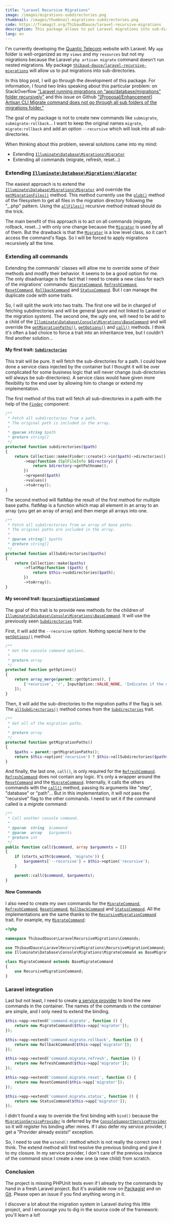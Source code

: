 ```yaml
---
title: "Laravel Recursive Migrations"
image: /images/migrations-subdirectories.png
thumbnail: /images/thumbnail-migrations-subdirectories.png
code: https://framagit.org/ThibaudDauce/laravel-recursive-migrations
description: This package allows to put Laravel migrations into sub-directories. Let's build it together!
lang: en
---
```


I'm currently developing the [Quantic Telecom](https://www.quantic-telecom.net) website with Laravel. My `app` folder is well-organized as my `views` and my `resources` but not my migrations because the Laravel `php artisan migrate` command doesn't run nested migrations. My package [`thibaud-dauce/laravel-recursive-migrations`](https://framagit.org/ThibaudDauce/laravel-recursive-migrations) will allow us to put migrations into sub-directories.

In this blog post, I will go through the development of this package. For information, I found two links speaking about this particular problem: on StackOverflow ["Laravel running migrations on “app/database/migrations” folder recursively"](http://stackoverflow.com/questions/21641606/laravel-running-migrations-on-app-database-migrations-folder-recursively) and this issue on Github ["[Proposal/Enhancement] Artisan CLI Migrate command does not go through all sub folders of the migrations folder."](https://github.com/laravel/framework/issues/2561)

The goal of my package is not to create new commands like `submigrate`, `submigrate:rollback`… I want to keep the original names `migrate`, `migrate:rollback` and add an option `--recursive` which will look into all sub-directories.

<!--more-->

When thinking about this problem, several solutions came into my mind:

- Extending [`Illuminate\Database\Migrations\Migrator`](https://github.com/laravel/framework/blob/5.3/src/Illuminate/Database/Migrations/Migrator.php)
- Extending all commands (migrate, refresh, reset…)

### Extending [`Illuminate\Database\Migrations\Migrator`](https://github.com/laravel/framework/blob/5.3/src/Illuminate/Database/Migrations/Migrator.php)

The easiest approach is to extend the [`Illuminate\Database\Migrations\Migrator`](https://github.com/laravel/framework/blob/5.3/src/Illuminate/Database/Migrations/Migrator.php) and override the [`getMigrationFiles()`](https://github.com/laravel/framework/blob/5.3/src/Illuminate/Database/Migrations/Migrator.php#L298-L307) method. This method currently use the [`glob()`](https://github.com/laravel/framework/blob/5.3/src/Illuminate/Filesystem/Filesystem.php#L364-L367) method of the filesystem to get all files in the migration directory following the "*_*.php" pattern. Using the [`allFiles()`](https://github.com/laravel/framework/blob/5.3/src/Illuminate/Filesystem/Filesystem.php#L398-L401) recursive method instead should do the trick.

The main benefit of this approach is to act on all commands (migrate, rollback, reset…) with only one change because the [`Migrator`](https://github.com/laravel/framework/blob/5.3/src/Illuminate/Database/Migrations/Migrator.php) is used by all of them. But the drawback is that the [`Migrator`](https://github.com/laravel/framework/blob/5.3/src/Illuminate/Database/Migrations/Migrator.php) is a low level class, so it can't access the command's flags. So I will be forced to apply migrations recursively all the time.

### Extending all commands

Extending the commands' classes will allow me to override some of their methods and modify their behavior. It seems to be a good option for me. The only disadvantage is the fact that I need to create a new class for each of the migrations' commands: [`MigrateCommand`](https://github.com/laravel/framework/blob/5.3/src/Illuminate/Database/Console/Migrations/MigrateCommand.php), [`RefreshCommand`](https://github.com/laravel/framework/blob/5.3/src/Illuminate/Database/Console/Migrations/RefreshCommand.php), [`ResetCommand`](https://github.com/laravel/framework/blob/5.3/src/Illuminate/Database/Console/Migrations/ResetCommand.php), [`RollbackCommand`](https://github.com/laravel/framework/blob/5.3/src/Illuminate/Database/Console/Migrations/RollbackCommand.php) and [`StatusCommand`](https://github.com/laravel/framework/blob/5.3/src/Illuminate/Database/Console/Migrations/StatusCommand.php). But I can manage the duplicate code with some traits.

So, I will split the work into two traits. The first one will be in charged of fetching subdirectories and will be general (pure and not linked to Laravel or the migration system). The second one, the ugly one, will need to be add to a child of the [`Illuminate\Database\Console\Migrations\BaseCommand`](https://github.com/laravel/framework/blob/5.3/src/Illuminate/Database/Console/Migrations/BaseCommand.php) and will override the [`getMigrationPaths()`](https://github.com/laravel/framework/blob/5.3/src/Illuminate/Database/Console/Migrations/BaseCommand.php#L24-L36), [`getOptions()`](https://github.com/laravel/framework/blob/5.3/src/Illuminate/Database/Console/Migrations/MigrateCommand.php#L104-L119) and [`call()`](https://github.com/laravel/framework/blob/5.3/src/Illuminate/Console/Command.php#L179-L186) methods. I think it's often a bad choice to force a trait into an inheritance tree, but I couldn't find another solution…

#### My first trait: [`Subdirectories`](https://framagit.org/ThibaudDauce/laravel-recursive-migrations/blob/master/src/Subdirectories.php)

This trait will be pure. It will fetch the sub-directories for a path. I could have done a service class injected by the container but I thought it will be over complicated for some business logic that will never change (sub-directories will always be sub-directories). A service class would have given more flexibility to the end user by allowing him to change or extend my implementation.

The first method of this trait will fetch all sub-directories in a path with the help of the [`Finder`](https://github.com/symfony/symfony/blob/3.2/src/Symfony/Component/Finder/Finder.php) component:

```php
/**
 * Fetch all subdirectories from a path.
 * The original path is included in the array.
 *
 * @param string $path
 * @return string[]
 */
protected function subdirectories($path)
{
    return Collection::make(Finder::create()->in($path)->directories())
        ->map(function (SplFileInfo $directory) {
            return $directory->getPathname();
        })
        ->prepend($path)
        ->values()
        ->toArray();
}
```

The second method will flatMap the result of the first method for multiple base paths. flatMap is a function which map all element in an array to an array (you get an array of array) and then merge all arrays into one.

```php
/**
 * Fetch all subdirectories from an array of base paths.
 * The original paths are included in the array.
 *
 * @param string[] $paths
 * @return string[]
 */
protected function allSubdirectories($paths)
{
    return Collection::make($paths)
        ->flatMap(function ($path) {
            return $this->subdirectories($path);
        })
        ->toArray();
}
```

#### My second trait: [`RecursiveMigrationCommand`](https://framagit.org/ThibaudDauce/laravel-recursive-migrations/blob/master/src/RecursiveMigrationCommand.php)

The goal of this trait is to provide new methods for the children of [`Illuminate\Database\Console\Migrations\BaseCommand`](https://github.com/laravel/framework/blob/5.3/src/Illuminate/Database/Console/Migrations/BaseCommand.php). It will use the previously seen [`Subdirectories`](https://framagit.org/ThibaudDauce/laravel-recursive-migrations/blob/master/src/Subdirectories.php) trait.

First, it will add the `--recursive` option. Nothing special here to the [`getOptions()`](https://github.com/laravel/framework/blob/5.3/src/Illuminate/Database/Console/Migrations/MigrateCommand.php#L104-L119) method.

```php
/**
 * Get the console command options.
 *
 * @return array
 */
protected function getOptions()
{
    return array_merge(parent::getOptions(), [
        ['recursive', 'r', InputOption::VALUE_NONE, 'Indicates if the migrations should be run recursively (nested directories).']
    ]);
}
```

Then, it will add the sub-directories to the migration paths if the flag is set. The [`allSubdirectories()`](https://framagit.org/ThibaudDauce/laravel-recursive-migrations/blob/master/src/Subdirectories.php#L36-43) method comes from the [`Subdirectories`](https://framagit.org/ThibaudDauce/laravel-recursive-migrations/blob/master/src/Subdirectories.php) trait.

```php
/**
 * Get all of the migration paths.
 *
 * @return array
 */
protected function getMigrationPaths()
{
    $paths = parent::getMigrationPaths();
    return $this->option('recursive') ? $this->allSubdirectories($paths) : $paths;
}
```

And finally, the last one, `call()`, is only required for the [`RefreshCommand`](https://github.com/laravel/framework/blob/5.3/src/Illuminate/Database/Console/Migrations/RefreshCommand.php). [`RefreshCommand`](https://github.com/laravel/framework/blob/5.3/src/Illuminate/Database/Console/Migrations/RefreshCommand.php) does not contain any logic. It's only a wrapper around the [`ResetCommand`](https://github.com/laravel/framework/blob/5.3/src/Illuminate/Database/Console/Migrations/ResetCommand.php) and the [`MigrateCommand`](https://github.com/laravel/framework/blob/5.3/src/Illuminate/Database/Console/Migrations/MigrateCommand.php). Internally, it calls the others commands with the [`call()`](https://github.com/laravel/framework/blob/5.3/src/Illuminate/Database/Console/Migrations/RefreshCommand.php#L50-L66) method, passing its arguments like "step", "database" or "path"… But in this implementation, it will not pass the "recursive" flag to the other commands. I need to set it if the command called is a *migrate* command:

```php
/**
 * Call another console command.
 *
 * @param  string  $command
 * @param  array   $arguments
 * @return int
 */
public function call($command, array $arguments = [])
{
    if (starts_with($command, 'migrate')) {
        $arguments['--recursive'] = $this->option('recursive');
    }

    parent::call($command, $arguments);
}
```

#### New Commands

I also need to create my own commands for the [`MigrateCommand`](https://framagit.org/ThibaudDauce/laravel-recursive-migrations/blob/master/src/Commands/MigrateCommand.php), [`RefreshCommand`](https://framagit.org/ThibaudDauce/laravel-recursive-migrations/blob/master/src/Commands/RefreshCommand.php), [`ResetCommand`](https://framagit.org/ThibaudDauce/laravel-recursive-migrations/blob/master/src/Commands/ResetCommand.php), [`RollbackCommand`](https://framagit.org/ThibaudDauce/laravel-recursive-migrations/blob/master/src/Commands/RollbackCommand.php) and [`StatusCommand`](https://framagit.org/ThibaudDauce/laravel-recursive-migrations/blob/master/src/Commands/StatusCommand.php). All the implementations are the same thanks to the [`RecursiveMigrationCommand`](https://framagit.org/ThibaudDauce/laravel-recursive-migrations/blob/master/src/RecursiveMigrationCommand.php) trait. For example, my [`MigrateCommand`](https://framagit.org/ThibaudDauce/laravel-recursive-migrations/blob/master/src/Commands/MigrateCommand.php):

```php
<?php

namespace ThibaudDauce\LaravelRecursiveMigrations\Commands;

use ThibaudDauce\LaravelRecursiveMigrations\RecursiveMigrationCommand;
use Illuminate\Database\Console\Migrations\MigrateCommand as BaseMigrateCommand;

class MigrateCommand extends BaseMigrateCommand
{
    use RecursiveMigrationCommand;
}
```

### Laravel integration

Last but not least, I need to create [a service provider](https://framagit.org/ThibaudDauce/laravel-recursive-migrations/blob/master/src/LaravelRecursiveMigrationsServiceProvider.php) to bind the new commands in the container. The names of the commands in the container are simple, and I only need to extend the binding.

```php
$this->app->extend('command.migrate', function () {
    return new MigrateCommand($this->app['migrator']);
});

$this->app->extend('command.migrate.rollback', function () {
    return new RollbackCommand($this->app['migrator']);
});

$this->app->extend('command.migrate.refresh', function () {
    return new RefreshCommand($this->app['migrator']);
});

$this->app->extend('command.migrate.reset', function () {
    return new ResetCommand($this->app['migrator']);
});

$this->app->extend('command.migrate.status', function () {
    return new StatusCommand($this->app['migrator']);
});
```

I didn't found a way to override the first binding with `bind()` because the [`MigrationServiceProvider`](https://github.com/laravel/framework/blob/5.3/src/Illuminate/Database/MigrationServiceProvider.php) is deferred by the [`ConsoleSupportServiceProvider`](https://github.com/laravel/framework/blob/5.3/src/Illuminate/Foundation/Providers/ConsoleSupportServiceProvider.php) so it will register his binding after mines. If I also defer my service provider, I get a "Provider already exists!" exception.

So, I need to use the `extend()` method which is not really the correct one I think. The extend method will first resolve the previous binding and give it to my closure. In my service provider, I don't care of the previous instance of the command since I create a new one (a new child) from scratch.

### Conclusion

The project is missing PHPUnit tests even if I already try the commands by hand in a fresh Laravel project. But it's available now on [Packagist](https://packagist.org/packages/thibaud-dauce/laravel-recursive-migrations) and on [Git](https://framagit.org/ThibaudDauce/laravel-recursive-migrations). Please open an issue if you find anything wrong in it.

I discover a lot about the migration system in Laravel during this little project, and I encourage you to dig in the source code of the framework: you'll learn a lot!
